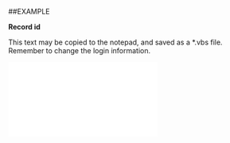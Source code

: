 

##EXAMPLE

**Record id**

This text may be copied to the notepad, and saved as a *.vbs file. Remember to change the login information.

![](../../Examples/vbs/SOStatusMonitorValue.RecordId.vbs.txt)





